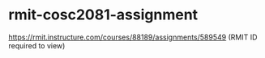 # rmit-cosc2081-assignment
https://rmit.instructure.com/courses/88189/assignments/589549 (RMIT ID required to view)

